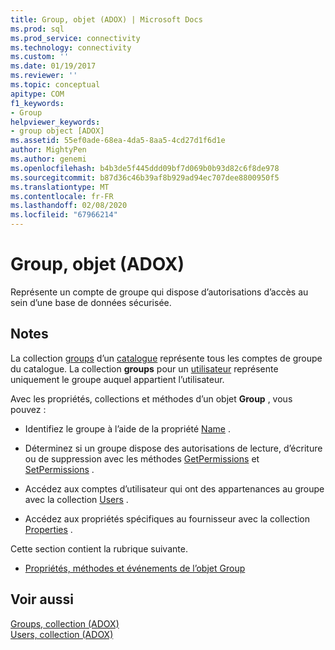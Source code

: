 ```yaml
---
title: Group, objet (ADOX) | Microsoft Docs
ms.prod: sql
ms.prod_service: connectivity
ms.technology: connectivity
ms.custom: ''
ms.date: 01/19/2017
ms.reviewer: ''
ms.topic: conceptual
apitype: COM
f1_keywords:
- Group
helpviewer_keywords:
- group object [ADOX]
ms.assetid: 55ef0ade-68ea-4da5-8aa5-4cd27d1f6d1e
author: MightyPen
ms.author: genemi
ms.openlocfilehash: b4b3de5f445ddd09bf7d069b0b93d82c6f8de978
ms.sourcegitcommit: b87d36c46b39af8b929ad94ec707dee8800950f5
ms.translationtype: MT
ms.contentlocale: fr-FR
ms.lasthandoff: 02/08/2020
ms.locfileid: "67966214"
---
```

# <a name="group-object-adox"></a>Group, objet (ADOX)
Représente un compte de groupe qui dispose d’autorisations d’accès au sein d’une base de données sécurisée.  
  
## <a name="remarks"></a>Notes  
 La collection [groups](../../../ado/reference/adox-api/groups-collection-adox.md) d’un [catalogue](../../../ado/reference/adox-api/catalog-object-adox.md) représente tous les comptes de groupe du catalogue. La collection **groups** pour un [utilisateur](../../../ado/reference/adox-api/user-object-adox.md) représente uniquement le groupe auquel appartient l’utilisateur.  
  
 Avec les propriétés, collections et méthodes d’un objet **Group** , vous pouvez :  
  
-   Identifiez le groupe à l’aide de la propriété [Name](../../../ado/reference/adox-api/name-property-adox.md) .  
  
-   Déterminez si un groupe dispose des autorisations de lecture, d’écriture ou de suppression avec les méthodes [GetPermissions](../../../ado/reference/adox-api/getpermissions-method-adox.md) et [SetPermissions](../../../ado/reference/adox-api/setpermissions-method-adox.md) .  
  
-   Accédez aux comptes d’utilisateur qui ont des appartenances au groupe avec la collection [Users](../../../ado/reference/adox-api/users-collection-adox.md) .  
  
-   Accédez aux propriétés spécifiques au fournisseur avec la collection [Properties](../../../ado/reference/ado-api/properties-collection-ado.md) .  
  
 Cette section contient la rubrique suivante.  
  
-   [Propriétés, méthodes et événements de l’objet Group](../../../ado/reference/adox-api/group-object-properties-methods-and-events.md)  
  
## <a name="see-also"></a>Voir aussi  
 [Groups, collection (ADOX)](../../../ado/reference/adox-api/groups-collection-adox.md)   
 [Users, collection (ADOX)](../../../ado/reference/adox-api/users-collection-adox.md)
